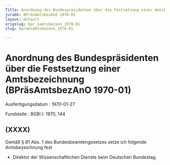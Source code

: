 ```yaml
---
Title: Anordnung des Bundespräsidenten über die Festsetzung einer Amtsbezeichnung
jurabk: BPräsAmtsbezAnO 1970-01
layout: default
origslug: bpr_samtsbezano_1970-01
slug: bpraesamtsbezano_1970-01

---
```


# Anordnung des Bundespräsidenten über die Festsetzung einer Amtsbezeichnung (BPräsAmtsbezAnO 1970-01)

Ausfertigungsdatum
:   1970-01-27

Fundstelle
:   BGBl I: 1970, 144



## (XXXX)

Gemäß § 81 Abs. 1 des Bundesbeamtengesetzes setze ich folgende
Amtsbezeichnung fest

*   Direktor der Wissenschaftlichen Dienste beim Deutschen Bundestag.




